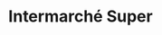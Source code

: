 ---
title: "Intermarché Super"
url: /villeneuve-les-maguelone/intermarche-super/
shop: Supermarkt
---